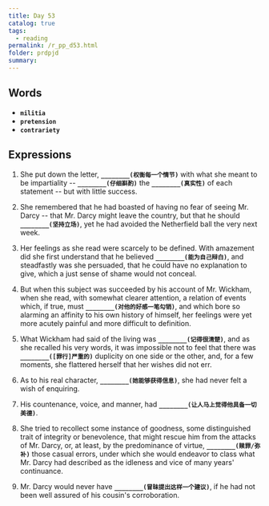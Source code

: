 ```yaml
---
title: Day 53
catalog: true
tags: 
  - reading
permalink: /r_pp_d53.html
folder: prdpjd
summary: 
---
```


## Words

-   <b data-toggle="tooltip" data-original-title="{{site.data.glossary.militia}}">`militia`</b>
-   <b data-toggle="tooltip" data-original-title="{{site.data.glossary.pretension}}">`pretension`</b>
-   <b data-toggle="tooltip" data-original-title="{{site.data.glossary.contrariety}}">`contrariety`</b>


## Expressions

1.  She put down the letter, <b data-toggle="tooltip" data-original-title="{{site.data.answers.d53_a}}">`________(权衡每一个情节)`</b> with what she meant to be impartiality -- <b data-toggle="tooltip" data-original-title="{{site.data.answers.d53_a2}}">`________(仔细斟酌)`</b> the <b data-toggle="tooltip" data-original-title="{{site.data.answers.d53_a3}}">`________(真实性)`</b> of each statement -- but with little success.

2.  She remembered that he had boasted of having no fear of seeing Mr. Darcy -- that Mr. Darcy might leave the country, but that he should <b data-toggle="tooltip" data-original-title="{{site.data.answers.d53_b}}">`________(坚持立场)`</b>, yet he had avoided the Netherfield ball the very next week.

3.  Her feelings as she read were scarcely to be defined. With amazement did she first understand that he believed <b data-toggle="tooltip" data-original-title="{{site.data.answers.d53_c}}">`________(能为自己辩白)`</b>, and steadfastly was she persuaded, that he could have no explanation to give, which a just sense of shame would not conceal.

4.  But when this subject was succeeded by his account of Mr. Wickham, when she read, with somewhat clearer attention, a relation of events which, if true, must <b data-toggle="tooltip" data-original-title="{{site.data.answers.d53_d}}">`________(对他的好感一笔勾销)`</b>, and which bore so alarming an affinity to his own history of himself, her feelings were yet more acutely painful and more difficult to definition.

5.  What Wickham had said of the living was <b data-toggle="tooltip" data-original-title="{{site.data.answers.d53_e}}">`________(记得很清楚)`</b>, and as she recalled his very words, it was impossible not to feel that there was <b data-toggle="tooltip" data-original-title="{{site.data.answers.d53_e2}}">`________([罪行]严重的)`</b> duplicity on one side or the other, and, for a few moments, she flattered herself that her wishes did not err.

6.  As to his real character, <b data-toggle="tooltip" data-original-title="{{site.data.answers.d53_f}}">`________(她能够获得信息)`</b>, she had never felt a wish of enquiring.

7.  His countenance, voice, and manner, had <b data-toggle="tooltip" data-original-title="{{site.data.answers.d53_g}}">`________(让人马上觉得他具备一切美德)`</b>.

8.  She tried to recollect some instance of goodness, some distinguished trait of integrity or benevolence, that might rescue him from the attacks of Mr. Darcy, or, at least, by the predominance of virtue, <b data-toggle="tooltip" data-original-title="{{site.data.answers.d53_h}}">`________(赎罪/弥补)`</b> those casual errors, under which she would endeavor to class what Mr. Darcy had described as the idleness and vice of many years' continuance.

9.  Mr. Darcy would never have <b data-toggle="tooltip" data-original-title="{{site.data.answers.d53_i}}">`________(冒昧提出这样一个建议)`</b>, if he had not been well assured of his cousin's corroboration.